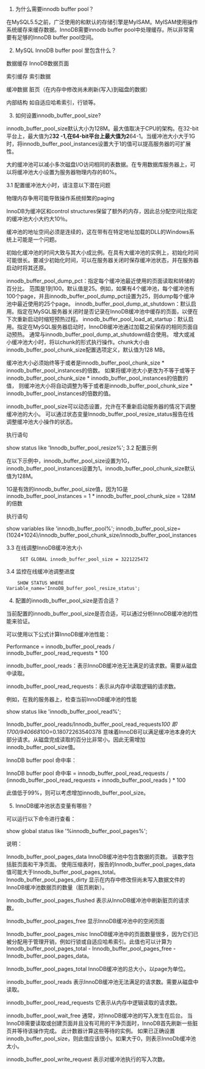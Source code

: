 1. 为什么需要innodb buffer pool？

在MySQL5.5之前，广泛使用的和默认的存储引擎是MyISAM。MyISAM使用操作系统缓存来缓存数据。InnoDB需要innodb buffer pool中处理缓存。所以非常需要有足够的InnoDB buffer pool空间。

2. MySQL InnoDB buffer pool 里包含什么？

数据缓存
InnoDB数据页面

索引缓存
索引数据

缓冲数据
脏页（在内存中修改尚未刷新(写入)到磁盘的数据）

内部结构
如自适应哈希索引，行锁等。

3. 如何设置innodb_buffer_pool_size?

innodb_buffer_pool_size默认大小为128M。最大值取决于CPU的架构。在32-bit平台上，最大值为2**32 -1,在64-bit平台上最大值为2**64-1。当缓冲池大小大于1G时，将innodb_buffer_pool_instances设置大于1的值可以提高服务器的可扩展性。

大的缓冲池可以减小多次磁盘I/O访问相同的表数据。在专用数据库服务器上，可以将缓冲池大小设置为服务器物理内存的80%。

3.1 配置缓冲池大小时，请注意以下潜在问题

物理内存争用可能导致操作系统频繁的paging

InnoDB为缓冲区和control structures保留了额外的内存，因此总分配空间比指定的缓冲池大小大约大10％。

缓冲池的地址空间必须是连续的，这在带有在特定地址加载的DLL的Windows系统上可能是一个问题。

初始化缓冲池的时间大致与其大小成比例。在具有大缓冲池的实例上，初始化时间可能很长。要减少初始化时间，可以在服务器关闭时保存缓冲池状态，并在服务器启动时将其还原。

innodb_buffer_pool_dump_pct：指定每个缓冲池最近使用的页面读取和转储的百分比。 范围是1到100。默认值是25。例如，如果有4个缓冲池，每个缓冲池有100个page，并且innodb_buffer_pool_dump_pct设置为25，则dump每个缓冲池中最近使用的25个page。
innodb_buffer_pool_dump_at_shutdown：默认启用。指定在MySQL服务器关闭时是否记录在InnoDB缓冲池中缓存的页面，以便在下次重新启动时缩短预热过程。
innodb_buffer_pool_load_at_startup：默认启用。指定在MySQL服务器启动时，InnoDB缓冲池通过加载之前保存的相同页面自动预热。 通常与innodb_buffer_pool_dump_at_shutdown结合使用。
增大或减小缓冲池大小时，将以chunk的形式执行操作。chunk大小由innodb_buffer_pool_chunk_size配置选项定义，默认值为128 MB。

缓冲池大小必须始终等于或者是innodb_buffer_pool_chunk_size * innodb_buffer_pool_instances的倍数。
如果将缓冲池大小更改为不等于或等于innodb_buffer_pool_chunk_size * innodb_buffer_pool_instances的倍数的值，
则缓冲池大小将自动调整为等于或者是innodb_buffer_pool_chunk_size * innodb_buffer_pool_instances的倍数的值。

innodb_buffer_pool_size可以动态设置，允许在不重新启动服务器的情况下调整缓冲池的大小。 可以通过状态变量Innodb_buffer_pool_resize_status报告在线调整缓冲池大小操作的状态。

 执行语句

 show status like 'Innodb_buffer_pool_resize%';
3.2 配置示例

在以下示例中，innodb_buffer_pool_size设置为1G，innodb_buffer_pool_instances设置为1。innodb_buffer_pool_chunk_size默认值为128M。

1G是有效的innodb_buffer_pool_size值，因为1G是innodb_buffer_pool_instances = 1 * innodb_buffer_pool_chunk_size = 128M的倍数

 执行语句

show variables like 'innodb_buffer_pool%';
innodb_buffer_pool_size=(1024*1024)/innodb_buffer_pool_chunk_size/innodb_buffer_pool_instances


3.3 在线调整InnoDB缓冲池大小

         SET GLOBAL innodb_buffer_pool_size = 3221225472

3.4 监控在线缓冲池调整进度

        SHOW STATUS WHERE Variable_name='InnoDB_buffer_pool_resize_status';

4. 配置的innodb_buffer_pool_size是否合适？

当前配置的innodb_buffer_pool_size是否合适，可以通过分析InnoDB缓冲池的性能来验证。

可以使用以下公式计算InnoDB缓冲池性能：

Performance = innodb_buffer_pool_reads / innodb_buffer_pool_read_requests * 100

innodb_buffer_pool_reads：表示InnoDB缓冲池无法满足的请求数。需要从磁盘中读取。

innodb_buffer_pool_read_requests：表示从内存中读取逻辑的请求数。

例如，在我的服务器上，检查当前InnoDB缓冲池的性能

show status like 'innodb_buffer_pool_read%';


Innodb_buffer_pool_reads/Innodb_buffer_pool_read_requests*100 即 1700/940668*100=0.18072263540378
意味着InnoDB可以满足缓冲池本身的大部分请求。从磁盘完成读取的百分比非常小。因此无需增加innodb_buffer_pool_size值。

InnoDB buffer pool 命中率：

InnoDB buffer pool 命中率 = innodb_buffer_pool_read_requests / (innodb_buffer_pool_read_requests + innodb_buffer_pool_reads ) * 100

此值低于99%，则可以考虑增加innodb_buffer_pool_size。

5. InnoDB缓冲池状态变量有哪些？

可以运行以下命令进行查看：

show global status like '%innodb_buffer_pool_pages%';


说明：

Innodb_buffer_pool_pages_data
InnoDB缓冲池中包含数据的页数。 该数字包括脏页面和干净页面。 使用压缩表时，报告的Innodb_buffer_pool_pages_data值可能大于Innodb_buffer_pool_pages_total。
Innodb_buffer_pool_pages_dirty
显示在内存中修改但尚未写入数据文件的InnoDB缓冲池数据页的数量（脏页刷新）。

Innodb_buffer_pool_pages_flushed
表示从InnoDB缓冲池中刷新脏页的请求数。

Innodb_buffer_pool_pages_free
显示InnoDB缓冲池中的空闲页面

Innodb_buffer_pool_pages_misc
InnoDB缓冲池中的页面数量很多，因为它们已被分配用于管理开销，例如行锁或自适应哈希索引。此值也可以计算为Innodb_buffer_pool_pages_total - Innodb_buffer_pool_pages_free - Innodb_buffer_pool_pages_data。

Innodb_buffer_pool_pages_total
InnoDB缓冲池的总大小，以page为单位。

innodb_buffer_pool_reads
表示InnoDB缓冲池无法满足的请求数。需要从磁盘中读取。

innodb_buffer_pool_read_requests
它表示从内存中逻辑读取的请求数。

innodb_buffer_pool_wait_free
通常，对InnoDB缓冲池的写入发生在后台。 当InnoDB需要读取或创建页面并且没有可用的干净页面时，InnoDB首先刷新一些脏页并等待该操作完成。 此计数器计算这些等待的实例。 如果已正确设置innodb_buffer_pool_size，则此值应该很小。如果大于0，则表示InnoDb缓冲池太小。

innodb_buffer_pool_write_request
表示对缓冲池执行的写入次数。
